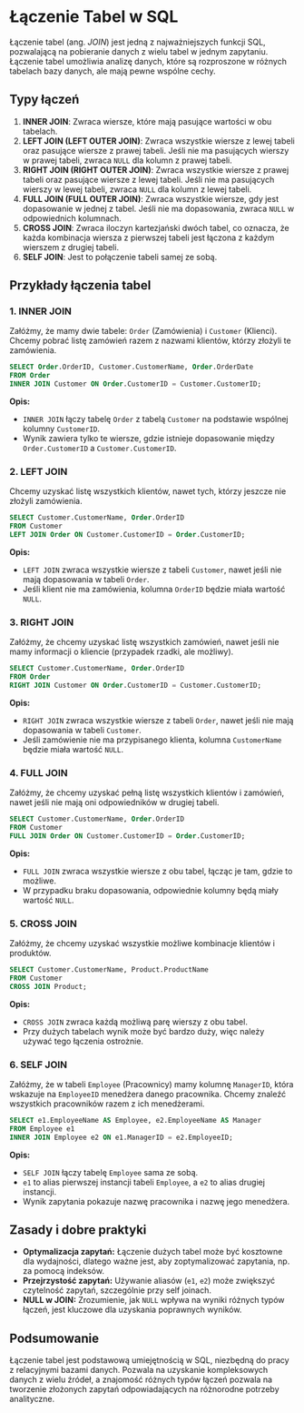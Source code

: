 # Łączenie Tabel w SQL

Łączenie tabel (ang. *JOIN*) jest jedną z najważniejszych funkcji SQL, pozwalającą na pobieranie danych z wielu tabel w jednym zapytaniu. Łączenie tabel umożliwia analizę danych, które są rozproszone w różnych tabelach bazy danych, ale mają pewne wspólne cechy.

## Typy łączeń

1. **INNER JOIN**: Zwraca wiersze, które mają pasujące wartości w obu tabelach.
2. **LEFT JOIN (LEFT OUTER JOIN)**: Zwraca wszystkie wiersze z lewej tabeli oraz pasujące wiersze z prawej tabeli. Jeśli nie ma pasujących wierszy w prawej tabeli, zwraca `NULL` dla kolumn z prawej tabeli.
3. **RIGHT JOIN (RIGHT OUTER JOIN)**: Zwraca wszystkie wiersze z prawej tabeli oraz pasujące wiersze z lewej tabeli. Jeśli nie ma pasujących wierszy w lewej tabeli, zwraca `NULL` dla kolumn z lewej tabeli.
4. **FULL JOIN (FULL OUTER JOIN)**: Zwraca wszystkie wiersze, gdy jest dopasowanie w jednej z tabel. Jeśli nie ma dopasowania, zwraca `NULL` w odpowiednich kolumnach.
5. **CROSS JOIN**: Zwraca iloczyn kartezjański dwóch tabel, co oznacza, że każda kombinacja wiersza z pierwszej tabeli jest łączona z każdym wierszem z drugiej tabeli.
6. **SELF JOIN**: Jest to połączenie tabeli samej ze sobą.

## Przykłady łączenia tabel

### 1. INNER JOIN

Załóżmy, że mamy dwie tabele: `Order` (Zamówienia) i `Customer` (Klienci). Chcemy pobrać listę zamówień razem z nazwami klientów, którzy złożyli te zamówienia.

```sql
SELECT Order.OrderID, Customer.CustomerName, Order.OrderDate
FROM Order
INNER JOIN Customer ON Order.CustomerID = Customer.CustomerID;
```

**Opis:**

- `INNER JOIN` łączy tabelę `Order` z tabelą `Customer` na podstawie wspólnej kolumny `CustomerID`.
- Wynik zawiera tylko te wiersze, gdzie istnieje dopasowanie między `Order.CustomerID` a `Customer.CustomerID`.

### 2. LEFT JOIN

Chcemy uzyskać listę wszystkich klientów, nawet tych, którzy jeszcze nie złożyli zamówienia.

```sql
SELECT Customer.CustomerName, Order.OrderID
FROM Customer
LEFT JOIN Order ON Customer.CustomerID = Order.CustomerID;
```

**Opis:**

- `LEFT JOIN` zwraca wszystkie wiersze z tabeli `Customer`, nawet jeśli nie mają dopasowania w tabeli `Order`.
- Jeśli klient nie ma zamówienia, kolumna `OrderID` będzie miała wartość `NULL`.

### 3. RIGHT JOIN

Załóżmy, że chcemy uzyskać listę wszystkich zamówień, nawet jeśli nie mamy informacji o kliencie (przypadek rzadki, ale możliwy).

```sql
SELECT Customer.CustomerName, Order.OrderID
FROM Order
RIGHT JOIN Customer ON Order.CustomerID = Customer.CustomerID;
```

**Opis:**

- `RIGHT JOIN` zwraca wszystkie wiersze z tabeli `Order`, nawet jeśli nie mają dopasowania w tabeli `Customer`.
- Jeśli zamówienie nie ma przypisanego klienta, kolumna `CustomerName` będzie miała wartość `NULL`.

### 4. FULL JOIN

Załóżmy, że chcemy uzyskać pełną listę wszystkich klientów i zamówień, nawet jeśli nie mają oni odpowiedników w drugiej tabeli.

```sql
SELECT Customer.CustomerName, Order.OrderID
FROM Customer
FULL JOIN Order ON Customer.CustomerID = Order.CustomerID;
```

**Opis:**

- `FULL JOIN` zwraca wszystkie wiersze z obu tabel, łącząc je tam, gdzie to możliwe.
- W przypadku braku dopasowania, odpowiednie kolumny będą miały wartość `NULL`.

### 5. CROSS JOIN

Załóżmy, że chcemy uzyskać wszystkie możliwe kombinacje klientów i produktów.

```sql
SELECT Customer.CustomerName, Product.ProductName
FROM Customer
CROSS JOIN Product;
```

**Opis:**

- `CROSS JOIN` zwraca każdą możliwą parę wierszy z obu tabel.
- Przy dużych tabelach wynik może być bardzo duży, więc należy używać tego łączenia ostrożnie.

### 6. SELF JOIN

Załóżmy, że w tabeli `Employee` (Pracownicy) mamy kolumnę `ManagerID`, która wskazuje na `EmployeeID` menedżera danego pracownika. Chcemy znaleźć wszystkich pracowników razem z ich menedżerami.

```sql
SELECT e1.EmployeeName AS Employee, e2.EmployeeName AS Manager
FROM Employee e1
INNER JOIN Employee e2 ON e1.ManagerID = e2.EmployeeID;
```

**Opis:**

- `SELF JOIN` łączy tabelę `Employee` sama ze sobą.
- `e1` to alias pierwszej instancji tabeli `Employee`, a `e2` to alias drugiej instancji.
- Wynik zapytania pokazuje nazwę pracownika i nazwę jego menedżera.

## Zasady i dobre praktyki

- **Optymalizacja zapytań:** Łączenie dużych tabel może być kosztowne dla wydajności, dlatego ważne jest, aby zoptymalizować zapytania, np. za pomocą indeksów.
- **Przejrzystość zapytań:** Używanie aliasów (`e1`, `e2`) może zwiększyć czytelność zapytań, szczególnie przy self joinach.
- **NULL w JOIN:** Zrozumienie, jak `NULL` wpływa na wyniki różnych typów łączeń, jest kluczowe dla uzyskania poprawnych wyników.

## Podsumowanie

Łączenie tabel jest podstawową umiejętnością w SQL, niezbędną do pracy z relacyjnymi bazami danych. Pozwala na uzyskanie kompleksowych danych z wielu źródeł, a znajomość różnych typów łączeń pozwala na tworzenie złożonych zapytań odpowiadających na różnorodne potrzeby analityczne.
